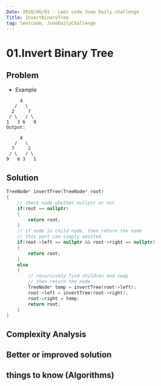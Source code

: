 ```yaml
---
Date: 2020/06/01 - Leet code June Daily challenge
Title: InvertBinaryTree
tag: leetcode, JuneDailyChallenge
---
```

# 01.Invert Binary Tree

## Problem
- Example
```
     4
   /   \
  2     7
 / \   / \
1   3 6   9
Output:

     4
   /   \
  7     2
 / \   / \
9   6 3   1
```
## Solution
```cpp
TreeNode* invertTree(TreeNode* root) 
{
    // check node whether nullptr or not
    if(root == nullptr)
    {
        return root;
    }
    // if node is child node, then return the node
    // this part can simply omitted
    if(root->left == nullptr && root->right == nullptr)
    {
        return root;
    }
    else
    {
        // recursively find children and swap
        // then return the node
        TreeNode* temp = invertTree(root->left);
        root->left = invertTree(root->right);
        root->right = temp;
        return root;
    }
}
```
## Complexity Analysis

## Better or improved solution

## things to know (Algorithms)